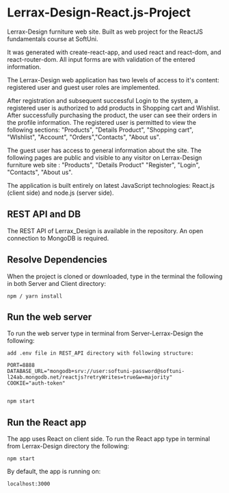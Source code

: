 # Lerrax-Design-React.js-Project

Lerrax-Design furniture web site. Built as web project for the ReactJS fundamentals course at SoftUni.

It was generated with create-react-app, and used react and react-dom, and react-router-dom. All input forms are with validation of the entered information.

The Lerrax-Design web application has two levels of access to it's content: registered user and guest user roles are implemented.

After registration and subsequent successful Login to the system, a registered user is authorized to add products in Shopping cart and Wishlist. After successfully purchasing the product, the user can see their orders in the profile information. The registered user is permitted to view the following sections:
"Products", "Details Product", "Shopping cart", "WIshlist", "Account", "Orders","Contacts", "About us".

The guest user has access to general information about the site. The following pages are public and visible to any visitor on Lerrax-Design furniture web site : "Products", "Details Product" "Register", "Login", "Contacts", "About us".

The application is built entirely on latest JavaScript technologies: React.js (client side) and node.js (server side).

## REST API and DB

The REST API of Lerrax_Design is available in the repository.
An open connection to MongoDB is required.

## Resolve Dependencies

When the project is cloned or downloaded, type in the terminal the following in both Server and Client directory:

```
npm / yarn install
```

## Run the web server

To run the web server type in terminal from Server-Lerrax-Design the following:

```
add .env file in REST_API directory with following structure:

PORT=8888
DATABASE_URL="mongodb+srv://user:softuni-password@softuni-l24ab.mongodb.net/reactjs?retryWrites=true&w=majority"
COOKIE="auth-token"


npm start
```

## Run the React app

The app uses React on client side. To run the React app type in terminal from Lerrax-Design directory the following:

```
npm start
```

By default, the app is running on:

```
localhost:3000
```
